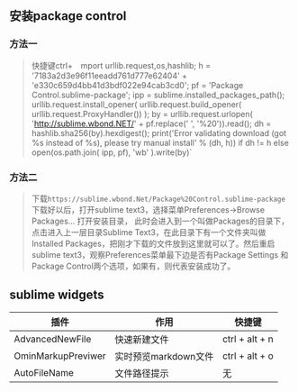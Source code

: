 ## 安装package control

### 方法一
> 快捷键ctrl+` 
> `mport urllib.request,os,hashlib; h = '7183a2d3e96f11eeadd761d777e62404' + 'e330c659d4bb41d3bdf022e94cab3cd0'; pf = 'Package Control.sublime-package'; ipp = sublime.installed_packages_path(); urllib.request.install_opener( urllib.request.build_opener( urllib.request.ProxyHandler()) ); by = urllib.request.urlopen( 'http://sublime.wbond.NET/' + pf.replace(' ', '%20')).read(); dh = hashlib.sha256(by).hexdigest(); print('Error validating download (got %s instead of %s), please try manual install' % (dh, h)) if dh != h else open(os.path.join( ipp, pf), 'wb' ).write(by)`

### 方法二

> 下载`https://sublime.wbond.Net/Package%20Control.sublime-package`
> 下载好以后，打开sublime text3，选择菜单Preferences->Browse Packages... 打开安装目录，
此时会进入到一个叫做Packages的目录下，点击进入上一层目录Sublime Text3，在此目录下有一个文件夹叫做Installed Packages，把刚才下载的文件放到这里就可以了。然后重启sublime text3，观察Preferences菜单最下边是否有Package Settings 和Package Control两个选项，如果有，则代表安装成功了。


## sublime widgets

| 插件        			| 作用                   | 快捷键            |
| ----------- 			| -----------------------| --------------    |
|AdvancedNewFile		| 快速新建文件           | ctrl + alt + n    |
|OminMarkupPreviwer		| 实时预览markdown文件 	 | ctrl + alt + o    |
|AutoFileName	 		| 文件路径提示		 	 | 无			     |

